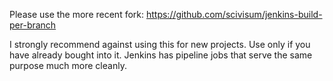 Please use the more recent fork: https://github.com/scivisum/jenkins-build-per-branch

I strongly recommend against using this for new projects. Use only if you have already bought into it. Jenkins has pipeline jobs that serve the same purpose much more cleanly.
